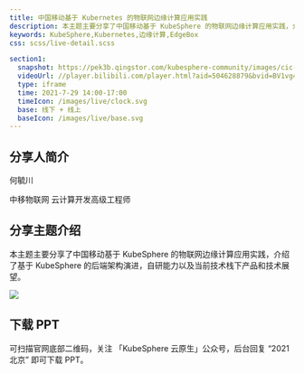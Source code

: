 ```yaml
---
title: 中国移动基于 Kubernetes 的物联网边缘计算应用实践
description: 本主题主要分享了中国移动基于 KubeSphere 的物联网边缘计算应用实践，介绍了基于 KubeSphere 的后端架构演进，自研能力以及当前技术栈下产品和技术展望。
keywords: KubeSphere,Kubernetes,边缘计算,EdgeBox
css: scss/live-detail.scss

section1:
  snapshot: https://pek3b.qingstor.com/kubesphere-community/images/cic-heyuchuan.jpeg
  videoUrl: //player.bilibili.com/player.html?aid=504628879&bvid=BV1vg411L7e4&cid=383475330&page=1&high_quality=1
  type: iframe
  time: 2021-7-29 14:00-17:00
  timeIcon: /images/live/clock.svg
  base: 线下 + 线上
  baseIcon: /images/live/base.svg
---
```


## 分享人简介

何毓川

中移物联网 云计算开发高级工程师


## 分享主题介绍

本主题主要分享了中国移动基于 KubeSphere 的物联网边缘计算应用实践，介绍了基于 KubeSphere 的后端架构演进，自研能力以及当前技术栈下产品和技术展望。

![](https://pek3b.qingstor.com/kubesphere-community/images/heyuchuan-cic.jpg)

## 下载 PPT

可扫描官网底部二维码，关注 「KubeSphere 云原生」公众号，后台回复 “2021 北京” 即可下载 PPT。

